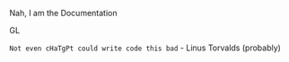Nah, I am the Documentation

GL

`Not even cHaTgPt could write code this bad` - Linus Torvalds (probably)
